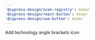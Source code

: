 ```yaml
---
'@cypress-design/icon-registry': minor
'@cypress-design/react-button': minor
'@cypress-design/vue-button': minor
---
```


Add technology angle brackets icon
